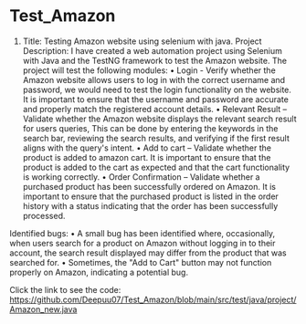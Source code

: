 # Test_Amazon
1.	Title: Testing Amazon website using selenium with java.
Project Description: I have created a web automation project using Selenium with Java and the TestNG framework to test the Amazon website. The project will test the following modules:
•	Login - Verify whether the Amazon website allows users to log in with the correct username and password, we would need to test the login functionality on the website. It is important to ensure that the username and password are accurate and properly match the registered account details.
•	Relevant Result – Validate whether the Amazon website displays the relevant search result for users queries, This can be done by entering the keywords in the search bar, reviewing the search results, and verifying if the first result aligns with the query's intent.
•	Add to cart – Validate whether the product is added to amazon cart. It is important to ensure that the product is added to the cart as expected and that the cart functionality is working correctly.
•	Order Confirmation – Validate whether a purchased product has been successfully ordered on Amazon. It is important to ensure that the purchased product is listed in the order history with a status indicating that the order has been successfully processed.

Identified bugs:
•	A small bug has been identified where, occasionally, when users search for a product on Amazon without logging in to their account, the search result displayed may differ from the product that was searched for.
•	Sometimes, the "Add to Cart" button may not function properly on Amazon, indicating a potential bug.

Click the link to see the code: 
https://github.com/Deepuu07/Test_Amazon/blob/main/src/test/java/project/Amazon_new.java
